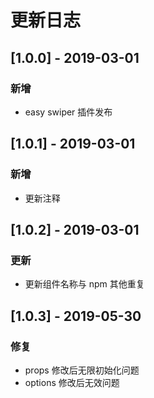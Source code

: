 # 更新日志

## [1.0.0] - 2019-03-01
### 新增
* easy swiper 插件发布

## [1.0.1] - 2019-03-01
### 新增
* 更新注释

## [1.0.2] - 2019-03-01
### 更新
* 更新组件名称与 npm 其他重复

## [1.0.3] - 2019-05-30
### 修复
* props 修改后无限初始化问题
* options 修改后无效问题

